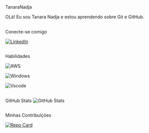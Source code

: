 ##
TanaraNadja

OLá! Eu sou Tanara Nadja e estou aprendendo sobre Git e GitHub.
##
Conecte-se comigo

[![LinkedIn](https://img.shields.io/badge/LinkedIn-0077B5?style=for-the-badge&logo=linkedin&logoColor=white)](https://www.linkedin.com/in/www.linkedin.com/in/tanara-nadja-232529127/)

##
Habilidades

![AWS](https://img.shields.io/badge/AWS-000.svg?style=for-the-badge&logo=amazon-aws&logoColor=white)

![Windows](https://img.shields.io/badge/Windows-000?style=for-the-badge&logo=windows&logoColor=2CA5E0)

![Vscode](https://img.shields.io/badge/Vscode-007ACC?style=for-the-badge&logo=visual-studio-code&logoColor=white)

##
GitHub Stats
![GitHub Stats](https://github-readme-stats.vercel.app/api?username=TanaraNadja&theme=transparent&bg_color=000&border_color=30A3DC&show_icons=true&icon_color=30A3DC&title_color=E94D5F&text_color=FFF)
##
Minhas Contribuições

[![Repo Card](https://github-readme-stats.vercel.app/api/pin/?username=TanaraNadja&repo=repo-https://github.com/digitalinnovationone/dio-lab-open-source.git&bg_color=000&border_color=30A3DC&show_icons=true&icon_color=30A3DC&title_color=E94D5F&text_color=FFF)](https://github.com/TanaraNadja/[dio-lab-open-soure](https://github.com/digitalinnovationone/dio-lab-open-source.git))